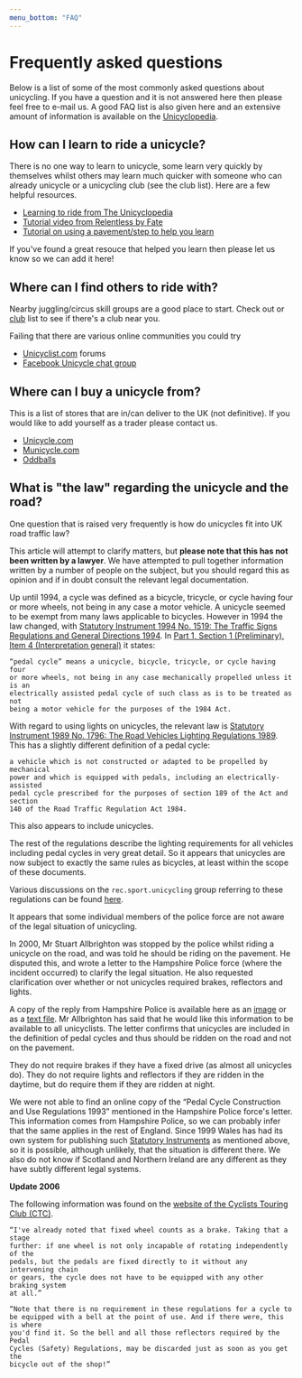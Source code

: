 ```yaml
---
menu_bottom: "FAQ"
---
```


# Frequently asked questions

Below is a list of some of the most commonly asked questions about unicycling.
If you have a question and it is not answered here then please feel free to
e-mail us. A good FAQ list is also given here and an extensive amount of
information is available on the [Unicyclopedia](http://en.wikibooks.org/wiki/The_Unicyclopedia).

## How can I learn to ride a unicycle?

There is no one way to learn to unicycle, some learn very quickly by themselves
whilst others may learn much quicker with someone who can already unicycle or a
unicycling club (see the club list). Here are a few helpful resources.

* [Learning to ride from The Unicyclopedia](http://en.wikibooks.org/wiki/The_Unicyclopedia/Learning)
* [Tutorial video from Relentless by Fate](https://www.youtube.com/watch?v=pdH0fV4Uxvk)
* [Tutorial on using a pavement/step to help you learn](https://www.youtube.com/watch?v=3-xaYAkuw7Q)

If you've found a great resouce that helped you learn then please let us know so we can add it here!

## Where can I find others to ride with?

Nearby juggling/circus skill groups are a good place to start. Check out or [club](/club) list
to see if there's a club near you.

Failing that there are various online communities you could try

* [Unicyclist.com](http://unicyclist.com/) forums
* [Facebook Unicycle chat group](https://www.facebook.com/groups/115835695144753/)

## Where can I buy a unicycle from?

This is a list of stores that are in/can deliver to the UK (not definitive).
If you would like to add yourself as a trader please contact us.

* [Unicycle.com](http://www.unicycle.uk.com/)
* [Municycle.com](http://www.municycle.com/)
* [Oddballs](http://www.oddballs.co.uk/)

## What is "the law" regarding the unicycle and the road?

One question that is raised very frequently is how do unicycles fit into UK
road traffic law?

This article will attempt to clarify matters, but **please note that this has not been written by a lawyer**.
We have attempted to pull together information written by a number of people on
the subject, but you should regard this as opinion and if in doubt consult the
relevant legal documentation.

Up until 1994, a cycle was defined as a bicycle, tricycle, or cycle having four
or more wheels, not being in any case a motor vehicle. A unicycle seemed to be
exempt from many laws applicable to bicycles.  However in 1994 the law changed,
with [Statutory Instrument 1994 No. 1519: The Traffic Signs Regulations and
General Directions
1994](http://www.legislation.hmso.gov.uk/si/si1994/Uksi_19941519_en_1.htm).
In [Part 1, Section 1 (Preliminary), Item 4 (Interpretation
general)](http://www.legislation.gov.uk/uksi/1994/1519/regulation/4/made) it
states:

```
“pedal cycle” means a unicycle, bicycle, tricycle, or cycle having four
or more wheels, not being in any case mechanically propelled unless it is an
electrically assisted pedal cycle of such class as is to be treated as not
being a motor vehicle for the purposes of the 1984 Act.
```

With regard to using lights on unicycles, the relevant law is
[Statutory Instrument 1989 No. 1796: The Road Vehicles Lighting Regulations 1989](http://www.legislation.gov.uk/uksi/1989/1796/contents/made).
This has a slightly different definition of a pedal cycle:

```
a vehicle which is not constructed or adapted to be propelled by mechanical
power and which is equipped with pedals, including an electrically-assisted
pedal cycle prescribed for the purposes of section 189 of the Act and section
140 of the Road Traffic Regulation Act 1984.
```

This also appears to include unicycles.

The rest of the regulations describe the lighting requirements for all vehicles
including pedal cycles in very great detail.  So it appears that unicycles are
now subject to exactly the same rules as bicycles, at least within the scope of
these documents.

Various discussions on the ``rec.sport.unicycling`` group referring to these
regulations can be found [here](http://groups.google.com/group/rec.sport.unicycling/search?hl=en&group=rec.sport.unicycling&q=uk+law).

It appears that some individual members of the police force are not aware of
the legal situation of unicycling.

In 2000, Mr Stuart Allbrighton was stopped by the police whilst riding a
unicycle on the road, and was told he should be riding on the pavement. He
disputed this, and wrote a letter to the Hampshire Police force (where the
incident occurred) to clarify the legal situation. He also requested
clarification over whether or not unicycles required brakes, reflectors and
lights.

A copy of the reply from Hampshire Police is available here as an
[image](hampshirepolice.gif) or as a [text file](hampshirepolice.txt).  Mr
Allbrighton has said that he would like this information to be available to all
unicyclists.  The letter confirms that unicycles are included in the definition
of pedal cycles and thus should be ridden on the road and not on the pavement.

They do not require brakes if they have a fixed drive (as almost all unicycles
do). They do not require lights and reflectors if they are ridden in the
daytime, but do require them if they are ridden at night.

We were not able to find an online copy of the “Pedal Cycle Construction and
Use Regulations 1993” mentioned in the Hampshire Police force's letter.  This
information comes from Hampshire Police, so we can probably infer that the same
applies in the rest of England. Since 1999 Wales has had its own system for
publishing such [Statutory Instruments](http://www.legislation.gov.uk/wsi) as
mentioned above, so it is possible, although unlikely, that the situation is
different there. We also do not know if Scotland and Northern Ireland are any
different as they have subtly different legal systems.

**Update 2006**

<!-- FIXME: This link is stale -->
The following information was found on the [website of the Cyclists Touring Club (CTC)](http://www.ctc.org.uk/DesktopDefault.aspx?TabID=4073).

```
“I've already noted that fixed wheel counts as a brake. Taking that a stage
further: if one wheel is not only incapable of rotating independently of the
pedals, but the pedals are fixed directly to it without any intervening chain
or gears, the cycle does not have to be equipped with any other braking system
at all.”
```

```
“Note that there is no requirement in these regulations for a cycle to
be equipped with a bell at the point of use. And if there were, this is where
you'd find it. So the bell and all those reflectors required by the Pedal
Cycles (Safety) Regulations, may be discarded just as soon as you get the
bicycle out of the shop!”
```
